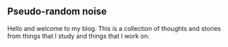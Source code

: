 ## Pseudo-random noise

Hello and welcome to my blog. This is a collection of thoughts and stories from things that I study and things that I work on.

